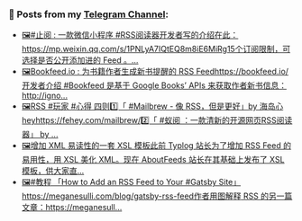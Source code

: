 ### 📰 Posts from my [Telegram Channel](https://t.me/s/aboutrss):
<!-- BLOG-POST-LIST:START -->
- [🖼#止阅 : 一款微信小程序 #RSS阅读器开发者写的介绍在此：https://mp.weixin.qq.com/s/1PNLyA7IQtEQ8m8iE6MiRg15个订阅限制，可选择是否公开添加进的 Feed 。...](https://t.me/aboutrss/968)
- [🖼Bookfeed.io : 为书籍作者生成新书提醒的 RSS Feedhttps://bookfeed.io/开发者介绍 #Bookfeed 是基于 Google Books’ APIs 来获取作者新书信息：http://igno...](https://t.me/aboutrss/967)
- [🖼RSS #玩家 #心得 四则1️⃣「 #Mailbrew - 像 RSS，但是更好」by 海岛心heyhttps://fehey.com/mailbrew/2️⃣「 #蚁阅 ：一款清新的开源网页RSS阅读器」 by ...](https://t.me/aboutrss/966)
- [🖼增加 XML 易读性的一套 XSL 模板此前 Typlog 站长为了增加 RSS Feed 的易用性，用 XSL 美化 XML。现在 AboutFeeds 站长在其基础上发布了 XSL 模板，供大家直...](https://t.me/aboutrss/965)
- [🖼#教程 「How to Add an RSS Feed to Your #Gatsby Site」https://meganesulli.com/blog/gatsby-rss-feed作者用图解释 RSS 的另一篇文章：https://meganesull...](https://t.me/aboutrss/964)
<!-- BLOG-POST-LIST:END -->

<!--
**AboutRSS/AboutRSS** is a ✨ _special_ ✨ repository because its `README.md` (this file) appears on your GitHub profile.

Here are some ideas to get you started:

- 🔭 I’m currently working on ...
- 🌱 I’m currently learning ...
- 👯 I’m looking to collaborate on ...
- 🤔 I’m looking for help with ...
- 💬 Ask me about ...
- 📫 How to reach me: ...
- 😄 Pronouns: ...
- ⚡ Fun fact: ...
-->
